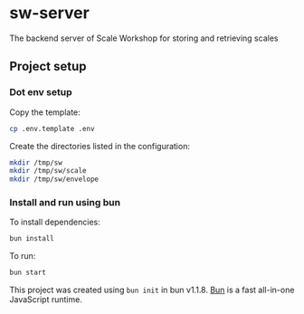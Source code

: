 # sw-server

The backend server of Scale Workshop for storing and retrieving scales

## Project setup

### Dot env setup

Copy the template:

```bash
cp .env.template .env
```

Create the directories listed in the configuration:

```bash
mkdir /tmp/sw
mkdir /tmp/sw/scale
mkdir /tmp/sw/envelope
```

### Install and run using bun

To install dependencies:

```bash
bun install
```

To run:

```bash
bun start
```

This project was created using `bun init` in bun v1.1.8. [Bun](https://bun.sh) is a fast all-in-one JavaScript runtime.
